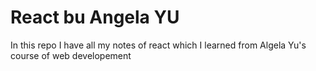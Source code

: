# React bu Angela YU
In this repo I have all my notes of react which I learned from Algela Yu's course of web developement 
